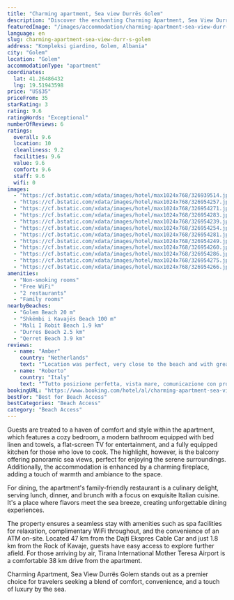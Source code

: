 ```yaml
---
title: "Charming apartment, Sea view Durrës Golem"
description: "Discover the enchanting Charming Apartment, Sea View Durrës Golem, a gem located just steps away from the pristine Golem Beach and a mere 80 meters from the captivating Shkëmbi i Kavajës Beach."
featuredImage: "/images/accommodation/charming-apartment-sea-view-durr-s-golem-326939514.jpg"
language: en
slug: charming-apartment-sea-view-durr-s-golem
address: "Kompleksi giardino, Golem, Albania"
city: "Golem"
location: "Golem"
accommodationType: "apartment"
coordinates:
  lat: 41.26486432
  lng: 19.51943598
price: "US$35"
priceFrom: 35
starRating: 3
rating: 9.6
ratingWords: "Exceptional"
numberOfReviews: 6
ratings:
  overall: 9.6
  location: 10
  cleanliness: 9.2
  facilities: 9.6
  value: 9.6
  comfort: 9.6
  staff: 9.6
  wifi: 0
images:
  - "https://cf.bstatic.com/xdata/images/hotel/max1024x768/326939514.jpg?k=09ede2a123c9ac8f3612da8d022d539cd343fd665ca7146945280516899c9690&o=&hp=1"
  - "https://cf.bstatic.com/xdata/images/hotel/max1024x768/326954257.jpg?k=5debf70797a50e8f04040f0ab2c9c1b6c16245293cead3f0d8549da7c9ee9ac6&o=&hp=1"
  - "https://cf.bstatic.com/xdata/images/hotel/max1024x768/326954271.jpg?k=3db83e169b763138057b662c5b0e9bb1d3855ca7ef11bb743764076cfa0fe8cc&o=&hp=1"
  - "https://cf.bstatic.com/xdata/images/hotel/max1024x768/326954283.jpg?k=bbda62112ab2028f61fd0483ea467c87f6bb2afb76a2fe165ba8803fc13a6877&o=&hp=1"
  - "https://cf.bstatic.com/xdata/images/hotel/max1024x768/326954239.jpg?k=3cbf950c055d27973e19b10117bb9a642a467eeafda96010057960f8bc78740c&o=&hp=1"
  - "https://cf.bstatic.com/xdata/images/hotel/max1024x768/326954254.jpg?k=72ff71e9b5f34f2862de5e348c0624f6f24a24ffe4b58f5ec843c51c0c72ee87&o=&hp=1"
  - "https://cf.bstatic.com/xdata/images/hotel/max1024x768/326954281.jpg?k=7646159c4df615f567aa9fd0020e9f00a342aae7655482bf5b5c5ec7a9fc6ac9&o=&hp=1"
  - "https://cf.bstatic.com/xdata/images/hotel/max1024x768/326954249.jpg?k=df9b1a0ac47b4aa886dc4c2994b718e7d9cd3f9349ed0107839a27f758eb49dc&o=&hp=1"
  - "https://cf.bstatic.com/xdata/images/hotel/max1024x768/326954260.jpg?k=6755d4519c0d120758d3c9ea96c68e0e722feaac49371eb35cac4359023b8d27&o=&hp=1"
  - "https://cf.bstatic.com/xdata/images/hotel/max1024x768/326954286.jpg?k=c8127f9d09a7f4832a4966e2bf2b589c6b610fcc1f6d541eb23be90273b3f583&o=&hp=1"
  - "https://cf.bstatic.com/xdata/images/hotel/max1024x768/326954275.jpg?k=782cebcedc14220926abbecca7892f6de664124a05b2cc7ab679db4788e13d49&o=&hp=1"
  - "https://cf.bstatic.com/xdata/images/hotel/max1024x768/326954266.jpg?k=ca7d906727d5141d417436d21bd95804ee4837d76acb234c7b626317450e35e7&o=&hp=1"
amenities:
  - "Non-smoking rooms"
  - "Free WiFi"
  - "2 restaurants"
  - "Family rooms"
nearbyBeaches:
  - "Golem Beach 20 m"
  - "Shkëmbi i Kavajës Beach 100 m"
  - "Mali I Robit Beach 1.9 km"
  - "Durres Beach 2.5 km"
  - "Qerret Beach 3.9 km"
reviews:
  - name: "Amber"
    country: "Netherlands"
    text: "“Location was perfect, very close to the beach and with great views. The host was super kind and helpful.”"
  - name: "Roberto"
    country: "Italy"
    text: "“Tutto posizione perfetta, vista mare, comunicazione con proprietario”"
bookingURL: "https://www.booking.com/hotel/al/charming-apartment-sea-view-durres-golem.en-gb.html?aid=8035640"
bestFor: "Best for Beach Access"
bestCategories: "Beach Access"
category: "Beach Access"
---
```


Guests are treated to a haven of comfort and style within the apartment, which features a cozy bedroom, a modern bathroom equipped with bed linen and towels, a flat-screen TV for entertainment, and a fully equipped kitchen for those who love to cook. The highlight, however, is the balcony offering panoramic sea views, perfect for enjoying the serene surroundings. Additionally, the accommodation is enhanced by a charming fireplace, adding a touch of warmth and ambiance to the space.

For dining, the apartment's family-friendly restaurant is a culinary delight, serving lunch, dinner, and brunch with a focus on exquisite Italian cuisine. It's a place where flavors meet the sea breeze, creating unforgettable dining experiences.

The property ensures a seamless stay with amenities such as spa facilities for relaxation, complimentary WiFi throughout, and the convenience of an ATM on-site. Located 47 km from the Dajti Ekspres Cable Car and just 1.8 km from the Rock of Kavaje, guests have easy access to explore further afield. For those arriving by air, Tirana International Mother Teresa Airport is a comfortable 38 km drive from the apartment.

Charming Apartment, Sea View Durrës Golem stands out as a premier choice for travelers seeking a blend of comfort, convenience, and a touch of luxury by the sea.